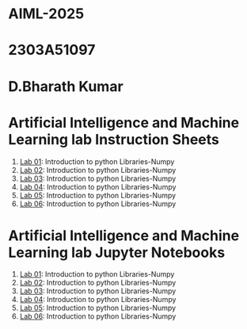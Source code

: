 # AIML-2025
# 2303A51097
# D.Bharath Kumar
# Artificial Intelligence and Machine Learning lab Instruction Sheets
1. [Lab 01](https://github.com/2303A51097/AIML-2025/blob/main/AIML_A1.pdf): Introduction to python Libraries-Numpy
1. [Lab 02](https://github.com/2303A51097/AIML-2025/blob/main/AIML_A2%20(1).pdf): Introduction to python Libraries-Numpy
1. [Lab 03](https://github.com/2303A51097/AIML-2025/blob/main/AIML_A3.pdf): Introduction to python Libraries-Numpy
1. [Lab 04](https://github.com/2303A51097/AIML-2025/blob/main/AIML_A4.pdf): Introduction to python Libraries-Numpy
2. [Lab 05]((https://github.com/2303A51097/AIML-2025/blob/main/AIML_A5.pdf)): Introduction to python Libraries-Numpy
3. [Lab 06](): Introduction to python Libraries-Numpy

# Artificial Intelligence and Machine Learning lab Jupyter Notebooks
1. [Lab 01](): Introduction to python Libraries-Numpy
1. [Lab 02](): Introduction to python Libraries-Numpy
1. [Lab 03](): Introduction to python Libraries-Numpy
1. [Lab 04](): Introduction to python Libraries-Numpy
2. [Lab 05](): Introduction to python Libraries-Numpy
3. [Lab 06](): Introduction to python Libraries-Numpy
